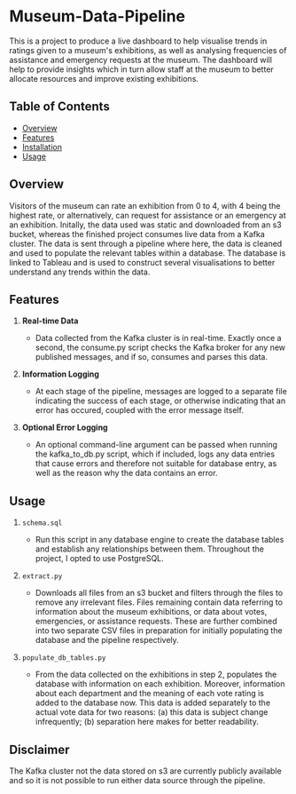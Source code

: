 # Museum-Data-Pipeline

This is a project to produce a live dashboard to help visualise trends in ratings given to a museum's exhibitions, as well as analysing frequencies of assistance and emergency requests at the museum. The dashboard will help to provide insights which in turn allow staff at the museum to better allocate resources and improve existing exhibitions.

## Table of Contents

- [Overview](#overview)
- [Features](#features)
- [Installation](#installation)
- [Usage](#usage)

## Overview

Visitors of the museum can rate an exhibition from 0 to 4, with 4 being the highest rate, or alternatively, can request for assistance or an emergency at an exhibition. Initally, the data used was static and downloaded from an s3 bucket, whereas the finished project consumes live data from a Kafka cluster. The data is sent through a pipeline where here, the data is cleaned and used to populate the relevant tables within a database. The database is linked to Tableau and is used to construct several visualisations to better understand any trends within the data.

## Features

1. **Real-time Data**
   - Data collected from the Kafka cluster is in real-time. Exactly once a second, the consume.py script checks the Kafka broker for any new published messages, and if so, consumes and parses this data.

2. **Information Logging**
   - At each stage of the pipeline, messages are logged to a separate file indicating the success of each stage, or otherwise indicating that an error has occured, coupled with the error message itself.
  
3. **Optional Error Logging**
   - An optional command-line argument can be passed when running the kafka_to_db.py script, which if included, logs any data entries that cause errors and therefore not suitable for database entry, as well as the reason why the data contains an error.
  
## Usage

1. ```schema.sql```
   
    - Run this script in any database engine to create the database tables and establish any relationships between them. Throughout the project, I opted to use PostgreSQL.

2. ```extract.py```
   
    - Downloads all files from an s3 bucket and filters through the files to remove any irrelevant files. Files remaining contain data referring to information about the museum exhibitions, or data about votes, emergencies, or assistance requests. These are further combined into two separate CSV files in preparation for initially populating the database and the pipeline respectively.

3. ```populate_db_tables.py```
   
    - From the data collected on the exhibitions in step 2, populates the database with information on each exhibition. Moreover, information about each department and the meaning of each vote rating is added to the database now. This data is added separately to the actual vote data for two reasons: (a) this data is subject change infrequently; (b) separation here makes for better readability.

## Disclaimer

The Kafka cluster not the data stored on s3 are currently publicly available and so it is not possible to run either data source through the pipeline. 
